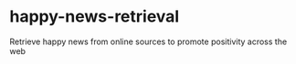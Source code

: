# happy-news-retrieval
Retrieve happy news from online sources to promote positivity across the web
